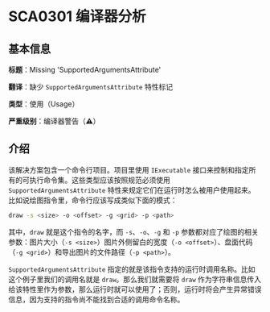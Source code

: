 # SCA0301 编译器分析

## 基本信息

**标题**：Missing 'SupportedArgumentsAttribute'

**翻译**：缺少 `SupportedArgumentsAttribute` 特性标记

**类型**：使用（Usage）

**严重级别**：编译器警告（⚠）

## 介绍

该解决方案包含一个命令行项目。项目里使用 `IExecutable` 接口来控制和指定所有的可执行命令集。这些类型应该按照规范必须使用 `SupportedArgumentsAttribute` 特性来规定它们在运行时怎么被用户使用起来。比如说绘图指令里，命令行应该写成类似下面的模式：

```bash
draw -s <size> -o <offset> -g <grid> -p <path>
```

其中，`draw` 就是这个指令的名字，而 `-s`、`-o`、`-g` 和 `-p` 参数都对应了绘图的相关参数：图片大小（`-s <size>`）图片外侧留白的宽度（`-o <offset>`）、盘面代码（`-g <grid>`）和导出图片的文件路径（`-p <path>`）。

`SupportedArgumentsAttribute` 指定的就是该指令支持的运行时调用名称。比如这个例子里我们的调用名就是 `draw`。那么我们就需要将 `draw` 作为字符串信息传入给该特性里作为参数，那么运行时就可以使用了；否则，运行时将会产生异常错误信息，因为支持的指令尚不能找到合适的调用命令名称。
